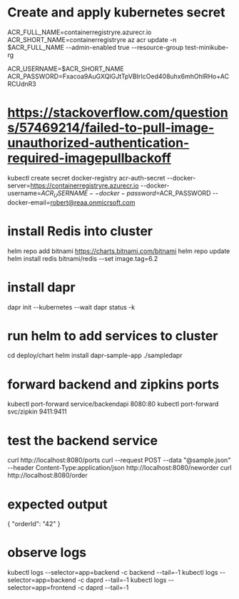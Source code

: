 # Create and apply kubernetes secret
ACR_FULL_NAME=containerregistryre.azurecr.io
ACR_SHORT_NAME=containerregistryre
az acr update -n $ACR_FULL_NAME --admin-enabled true --resource-group test-minikube-rg

ACR_USERNAME=$ACR_SHORT_NAME
ACR_PASSWORD=Fxacoa9AuGXQIGJtTpVBIrIcOed408uhx6mhOhlRHo+ACRCUdnR3

# https://stackoverflow.com/questions/57469214/failed-to-pull-image-unauthorized-authentication-required-imagepullbackoff
kubectl create secret docker-registry acr-auth-secret --docker-server=https://containerregistryre.azurecr.io --docker-username=$ACR_USERNAME --docker-password=$ACR_PASSWORD --docker-email=robert@reaa.onmicrsoft.com

# install Redis into cluster
helm repo add bitnami https://charts.bitnami.com/bitnami
helm repo update
helm install redis bitnami/redis --set image.tag=6.2

# install dapr
dapr init --kubernetes --wait
dapr status -k

# run helm to add services to cluster
cd deploy/chart
helm install dapr-sample-app ./sampledapr

# forward backend and zipkins ports
kubectl port-forward service/backendapi 8080:80
kubectl port-forward svc/zipkin 9411:9411

# test the backend service
curl http://localhost:8080/ports
curl --request POST --data "@sample.json" --header Content-Type:application/json http://localhost:8080/neworder
curl http://localhost:8080/order

# expected output
{ "orderId": "42" }


# observe logs
kubectl logs --selector=app=backend -c backend --tail=-1
kubectl logs --selector=app=backend -c daprd --tail=-1
kubectl logs --selector=app=frontend -c daprd --tail=-1
